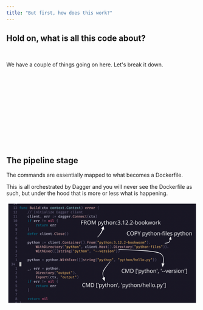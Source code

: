 ```yaml
---
title: "But first, how does this work?"
---
```


## Hold on, what is all this code about?

</br>

We have a couple of things going on here. Let's break it down.

</br>
</br>
</br>
</br>
</br>
</br>
</br>
</br>
</br>
</br>
</br>

## The pipeline stage

The commands are essentially mapped to what becomes a Dockerfile.

This is all orchestrated by Dagger and you will never see the Dockerfile as such, but under the hood that is more or less what is happening.

![Dagger go to Dockerfile](../../images/lessons/dagger/dagger-go-to-dockerfile.svg)

</br>
</br>
</br>
</br>
</br>
</br>
</br>
</br>
</br>
</br>
</br>

</br>
</br>
</br>
</br>
</br>
</br>
</br>
</br>
</br>
</br>
</br>

</br>
</br>
</br>
</br>
</br>
</br>
</br>
</br>
</br>
</br>
</br>

</br>
</br>
</br>
</br>
</br>
</br>
</br>
</br>
</br>
</br>
</br>

</br>
</br>

